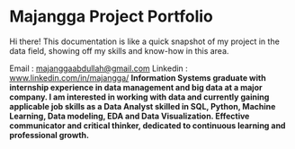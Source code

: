 # Majangga Project Portfolio
Hi there! This documentation is like a quick snapshot of my project in the data field, showing off my skills and know-how in this area.

Email      : majanggaabdullah@gmail.com
Linkedin   : www.linkedin.com/in/majangga/
**Information Systems graduate with internship experience in data management and big data at a major company. I am interested in working with data and currently gaining applicable job skills as a Data Analyst skilled in SQL, Python, Machine Learning, Data modeling, EDA and Data Visualization. Effective communicator and critical thinker, dedicated to continuous learning and professional growth.**
<!--
**poperahatui/poperahatui** is a ✨ _special_ ✨ repository because its `README.md` (this file) appears on your GitHub profile.

Here are some ideas to get you started:

- 🔭 I’m currently working on ...
- 🌱 I’m currently learning ...
- 👯 I’m looking to collaborate on ...
- 🤔 I’m looking for help with ...
- 💬 Ask me about ...
- 📫 How to reach me: ...
- 😄 Pronouns: ...
- ⚡ Fun fact: ...
-->
